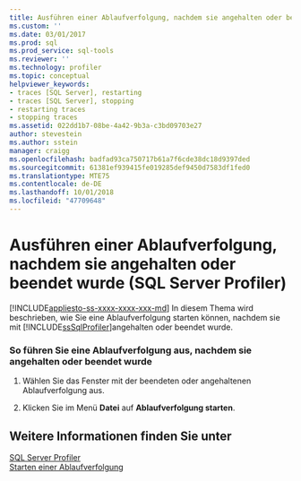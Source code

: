 ```yaml
---
title: Ausführen einer Ablaufverfolgung, nachdem sie angehalten oder beendet wurde (SQL Server Profiler) | Microsoft-Dokumentation
ms.custom: ''
ms.date: 03/01/2017
ms.prod: sql
ms.prod_service: sql-tools
ms.reviewer: ''
ms.technology: profiler
ms.topic: conceptual
helpviewer_keywords:
- traces [SQL Server], restarting
- traces [SQL Server], stopping
- restarting traces
- stopping traces
ms.assetid: 022dd1b7-08be-4a42-9b3a-c3bd09703e27
author: stevestein
ms.author: sstein
manager: craigg
ms.openlocfilehash: badfad93ca750717b61a7f6cde38dc18d9397ded
ms.sourcegitcommit: 61381ef939415fe019285def9450d7583df1fed0
ms.translationtype: MTE75
ms.contentlocale: de-DE
ms.lasthandoff: 10/01/2018
ms.locfileid: "47709648"
---
```

# <a name="run-a-trace-after-it-has-been-paused-or-stopped-sql-server-profiler"></a>Ausführen einer Ablaufverfolgung, nachdem sie angehalten oder beendet wurde (SQL Server Profiler)
[!INCLUDE[appliesto-ss-xxxx-xxxx-xxx-md](../../includes/appliesto-ss-xxxx-xxxx-xxx-md.md)]
  In diesem Thema wird beschrieben, wie Sie eine Ablaufverfolgung starten können, nachdem sie mit [!INCLUDE[ssSqlProfiler](../../includes/sssqlprofiler-md.md)]angehalten oder beendet wurde.  
  
### <a name="to-run-a-trace-after-it-has-been-paused-or-stopped"></a>So führen Sie eine Ablaufverfolgung aus, nachdem sie angehalten oder beendet wurde  
  
1.  Wählen Sie das Fenster mit der beendeten oder angehaltenen Ablaufverfolgung aus.  
  
2.  Klicken Sie im Menü **Datei** auf **Ablaufverfolgung starten**.  
  
## <a name="see-also"></a>Weitere Informationen finden Sie unter  
 [SQL Server Profiler](../../tools/sql-server-profiler/sql-server-profiler.md)   
 [Starten einer Ablaufverfolgung](../../tools/sql-server-profiler/start-a-trace.md)  
  
  
